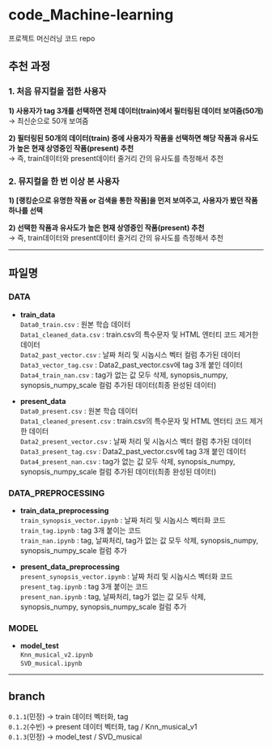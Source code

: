 # code_Machine-learning
프로젝트 머신러닝 코드 repo

## 추천 과정
### 1. 처음 뮤지컬을 접한 사용자
**1) 사용자가 tag 3개를 선택하면 전체 데이터(train)에서 필터링된 데이터 보여줌(50개)**\
→ 최신순으로 50개 보여줌

**2) 필터링된 50개의 데이터(train) 중에 사용자가 작품을 선택하면 해당 작품과 유사도가 높은 현재 상영중인 작품(present) 추천**\
→ 즉, train데이터와 present데이터 줄거리 간의 유사도를 측정해서 추천

### 2. 뮤지컬을 한 번 이상 본 사용자
**1) [랭킹순으로 유명한 작품 or 검색을 통한 작품]을 먼저 보여주고, 사용자가 봤던 작품 하나를 선택**

**2) 선택한 작품과 유사도가 높은 현재 상영중인 작품(present) 추천**\
→ 즉, train데이터와 present데이터 줄거리 간의 유사도를 측정해서 추천

----
## 파일명
### DATA
- **train_data**\
`Data0_train.csv` : 원본 학습 데이터\
`Data1_cleaned_data.csv` : train.csv의 특수문자 및 HTML 엔터티 코드 제거한 데이터\
`Data2_past_vector.csv` : 날짜 처리 및 시놉시스 벡터 컬럼 추가된 데이터\
`Data3_vector_tag.csv` : Data2_past_vector.csv에 tag 3개 붙인 데이터\
`Data4_train_nan.csv` :  tag가 없는 값 모두 삭제, synopsis_numpy, synopsis_numpy_scale 컬럼 추가된 데이터(최종 완성된 데이터)

- **present_data**\
`Data0_present.csv` : 원본 학습 데이터\
`Data1_cleaned_present.csv` : train.csv의 특수문자 및 HTML 엔터티 코드 제거한 데이터\
`Data2_present_vector.csv` : 날짜 처리 및 시놉시스 벡터 컬럼 추가된 데이터\
`Data3_present_tag.csv` : Data2_past_vector.csv에 tag 3개 붙인 데이터\
`Data4_present_nan.csv` :  tag가 없는 값 모두 삭제, synopsis_numpy, synopsis_numpy_scale 컬럼 추가된 데이터(최종 완성된 데이터)

### DATA_PREPROCESSING
- **train_data_preprocessing**\
`train_synopsis_vector.ipynb` : 날짜 처리 및 시놉시스 벡터화 코드\
`train_tag.ipynb` : tag 3개 붙이는 코드\
`train_nan.ipynb` : tag, 날짜처리, tag가 없는 값 모두 삭제, synopsis_numpy, synopsis_numpy_scale 컬럼 추가

- **present_data_preprocessing**\
`present_synopsis_vector.ipynb` : 날짜 처리 및 시놉시스 벡터화 코드\
`present_tag.ipynb` : tag 3개 붙이는 코드\
`present_nan.ipynb` : tag, 날짜처리, tag가 없는 값 모두 삭제, synopsis_numpy, synopsis_numpy_scale 컬럼 추가

### MODEL
- **model_test**\
`Knn_musical_v2.ipynb`\
`SVD_musical.ipynb`
----
## branch
`0.1.1`(민정) → train 데이터 벡터화, tag \
`0.1.2`(수빈) → present 데이터 벡터화, tag / Knn_musical_v1 \
`0.1.3`(민정) → model_test / SVD_musical
